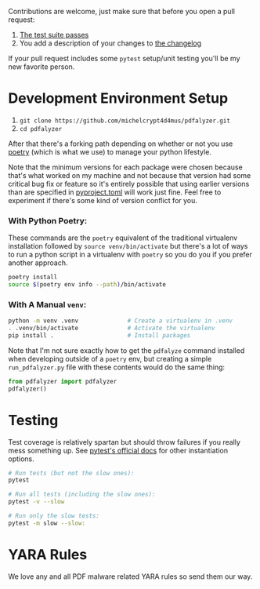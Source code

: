 Contributions are welcome, just make sure that before you open a pull request:

1. [The test suite passes](#Testing)
1. You add a description of your changes to [the changelog](CHANGELOG.md)

If your pull request includes some `pytest` setup/unit testing you'll be my new favorite person.

# Development Environment Setup
1. `git clone https://github.com/michelcrypt4d4mus/pdfalyzer.git`
1. `cd pdfalyzer`

After that there's a forking path depending on whether or not you use [poetry](https://python-poetry.org) (which is what we use) to manage your python lifestyle.

Note that the minimum versions for each package were chosen because that's what worked on my machine and not because that version had some critical bug fix or feature so it's entirely possible that using earlier versions than are specified in [pyproject.toml](pyproject.toml) will work just fine. Feel free to experiment if there's some kind of version conflict for you.

### With Python Poetry:
These commands are the `poetry` equivalent of the traditional virtualenv installation followed by `source venv/bin/activate` but there's a lot of ways to run a python script in a virtualenv with `poetry` so you do you if you prefer another approach.

```sh
poetry install
source $(poetry env info --path)/bin/activate
```

### With A Manual `venv`:
```sh
python -m venv .venv              # Create a virtualenv in .venv
. .venv/bin/activate              # Activate the virtualenv
pip install .                     # Install packages
```

Note that I'm not sure exactly how to get the `pdfalyze` command installed when developing outside of a `poetry` env, but creating a simple `run_pdfalyzer.py` file with these contents would do the same thing:

```python
from pdfalyzer import pdfalyzer
pdfalyzer()
```


# Testing
Test coverage is relatively spartan but should throw failures if you really mess something up. See [pytest's official docs](https://docs.pytest.org/en/7.1.x/how-to/usage.html) for other instantiation options.

```bash
# Run tests (but not the slow ones):
pytest

# Run all tests (including the slow ones):
pytest -v --slow

# Run only the slow tests:
pytest -m slow --slow:
```


# YARA Rules
We love any and all PDF malware related YARA rules so send them our way.

